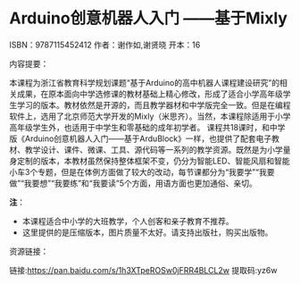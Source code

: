 # Arduino创意机器人入门 ——基于Mixly

ISBN：9787115452412 
作者：谢作如,谢贤晓 
开本：16 

内容提要： 

本课程为浙江省教育科学规划课题“基于Arduino的高中机器人课程建设研究”的相关成果，在原本面向中学选修课的教材基础上精心修改，形成了适合小学高年级学生学习的版本。教材依然是开源的，而且教学器材和中学版完全一致。但是在编程软件上，选用了北京师范大学开发的Mixly（米思齐）。当然，本课程除适用于小学高年级学生外，也适用于中学生和零基础的成年初学者。 课程共18课时，和中学版《Arduino创意机器人入门——基于ArduBlock》一样，也提供了配套电子教材、教学设计、课件、微课、工具、源代码等一系列的教学资源。既然是为小学量身定制的版本，本教材虽然保持整体框架不变，仍分为智能LED、智能风扇和智能小车3个专题，但是在体例方面做了较大的改动，每节课都分为“我要学”“我要做”“我要想”“我要练”和“我要读”5个方面，用语方面也更加通俗、亲切。 

**注**：

- 本课程适合中小学的大班教学，个人创客和亲子教育不推荐。
- 这里提供的是压缩版本，图片质量不太好。请支持出版社，购买出版物。

资源链接：

链接:https://pan.baidu.com/s/1h3XTpeROSw0jFRR4BLCL2w 提取码:yz6w